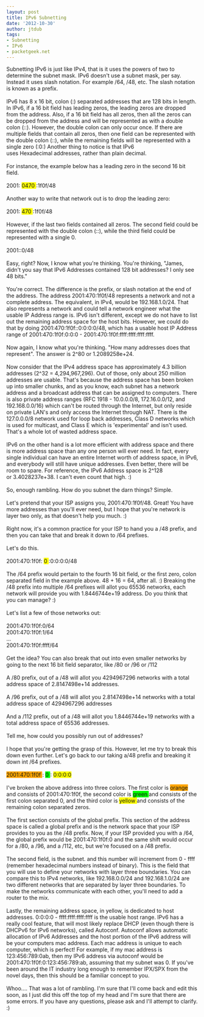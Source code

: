 ```yaml
---
layout: post
title: IPv6 Subnetting
date: '2012-10-30'
author: jtdub
tags:
- Subnetting
- IPv6
- packetgeek.net
---
```


Subnetting IPv6 is just like IPv4, that is it uses the powers of two to determine the subnet mask. IPv6 doesn't use a subnet mask, per say. Instead it uses slash notation. For example /64, /48, etc. The slash notation is known as a prefix.
<br/>
<br/>
IPv6 has 8 x 16 bit, colon (:) separated addresses that are 128 bits in length. In IPv6, if a 16 bit field has leading zeros, the leading zeros are dropped from the address. Also, if a 16 bit field has all zeros, then all the zeros can be dropped from the address and will be represented as with a double colon (::). However, the double colon can only occur once. If there are multiple fields that contain all zeros, then one field can be represented with the double colon (::), while the remaining fields will be represented with a single zero (:0:) Another thing to notice is that IPv6 uses Hexadecimal addresses, rather than plain decimal.
<br/>
<br/>
For instance, the example below has a leading zero in the second 16 bit field.
<br/>
<br/>
2001:
<span style="background-color: yellow;">
 0470
</span>
:1f0f/48
<br/>
<br/>
Another way to write that network out is to drop the leading zero:
<br/>
<br/>
2001:
<span style="background-color: yellow;">
 470
</span>
:1f0f/48
<br/>
<br/>
However, if the last two fields contained all zeros. The second field could be represented with the double colon (::), while the third field could be represented with a single 0.
<br/>
<br/>
2001::0/48
<br/>
<br/>
Easy, right? Now, I know what you're thinking. You're thinking, "James, didn't you say that IPv6 Addresses contained 128 bit addresses? I only see 48 bits."
<br/>
<br/>
You're correct. The difference is the prefix, or slash notation at the end of the address. The address 2001:470:1f0f/48 represents a network and not a complete address. The equivalent, in IPv4, would be 192.168.1.0/24. That also represents a network and could tell a network engineer what the usable IP Address range is. IPv6 isn't different, except we do not have to list out the remaining address space for the host bits. However, we could do that by doing 2001:470:1f0f::0:0:0:0/48, which has a usable host IP Address range of 2001:470:1f0f:0:0:0 - 2001:470:1f0f:ffff:ffff:ffff:ffff.
<br/>
<br/>
Now again, I know what you're thinking. "How many addresses does that represent". The answer is 2^80 or 1.2089258e+24.
<br/>
<br/>
Now consider that the IPv4 address space has approximately 4.3 billion addresses (2^32 = 4,294,967,296). Out of those, only about 250 million addresses are usable. That's because the address space has been broken up into smaller chunks, and as you know, each subnet has a network address and a broadcast address that can be assigned to computers. There is also private address ranges (RFC 1918 - 10.0.0.0/8, 172.16.0.0/12, and 192.168.0.0/16) which can't be routed through the Internet, but only reside on private LAN's and only access the Internet through NAT. There is the 127.0.0.0/8 network used for loop back addresses, Class D networks which is used for multicast, and Class E which is 'experimental' and isn't used. That's a whole lot of wasted address space.
<br/>
<br/>
IPv6 on the other hand is a lot more efficient with address space and there is more address space than any one person will ever need. In fact, every single individual can have an entire Internet worth of address space, in IPv6, and everybody will still have unique addresses. Even better, there will be room to spare. For reference, the IPv6 Address space is 2^128 or 3.4028237e+38. I can't even count that high. :)
<br/>
<br/>
So, enough rambling. How do you subnet the darn things? Simple.
<br/>
<br/>
Let's pretend that your ISP assigns you, 2001:470:1f0f/48. Great! You have more addresses than you'll ever need, but I hope that you're network is layer two only, as that doesn't help you much. :)
<br/>
<br/>
Right now, it's a common practice for your ISP to hand you a /48 prefix, and then you can take that and break it down to /64 prefixes.
<br/>
<br/>
Let's do this.
<br/>
<br/>
2001:470:1f0f:
<span style="background-color: yellow;">
 0
</span>
:0:0:0:0/48
<br/>
<br/>
The /64 prefix would pertain to the fourth 16 bit field, or the first zero, colon separated field in the example above. 48 + 16 = 64, after all. :) Breaking the /48 prefix into multiple /64 prefixes will allot you 65536 networks, each network will provide you with 1.8446744e+19 address. Do you think that you can manage? :)
<br/>
<br/>
Let's list a few of those networks out:
<br/>
<br/>
2001:470:1f0f:0/64
<br/>
2001:470:1f0f:1/64
<br/>
...
<br/>
2001:470:1f0f:ffff/64
<br/>
<br/>
Get the idea? You can also break that out into even smaller networks by going to the next 16 bit field separator, like /80 or /96 or /112
<br/>
<br/>
A /80 prefix, out of a /48 will allot you 4294967296 networks with a total address space of 2.8147498e+14 addresses.
<br/>
<br/>
A /96 prefix, out of a /48 will allot you 2.8147498e+14 networks with a total address space of 4294967296 addresses
<br/>
<br/>
And a /112 prefix, out of a /48 will allot you 1.8446744e+19 networks with a total address space of 65536 addresses.
<br/>
<br/>
Tell me, how could you possibly run out of addresses?
<br/>
<br/>
I hope that you're getting the grasp of this. However, let me try to break this down even further. Let's go back to our taking a/48 prefix and breaking it down int /64 prefixes.
<br/>
<br/>
<span style="background-color: orange;">
 2001:470:1f0f
</span>
:
<span style="background-color: lime;">
 0
</span>
:
<span style="background-color: yellow;">
 0:0:0:0
</span>
<br/>
<br/>
I've broken the above address into three colors. The first color is
<span style="background-color: orange;">
 orange
</span>
and consists of 2001:470:1f0f, the second color is
<span style="background-color: lime;">
 green
</span>
and consists of the first colon separated 0, and the third color is
<span style="background-color: yellow;">
 yellow
</span>
and consists of the remaining colon separated zeros.
<br/>
<br/>
The first section consists of the global prefix. This section of the address space is called a global prefix and is the network space that your ISP provides to you as the /48 prefix. Now, if your ISP provided you with a /64, the global prefix would be 2001:470:1f0f:0 and the same shift would occur for a /80, a /96, and a /112, etc, but we're focused on a /48 prefix.
<br/>
<br/>
The second field, is the subnet. and this number will increment from 0 - ffff (remember hexadecimal numbers instead of binary). This is the field that you will use to define your networks with layer three boundaries. You can compare this to IPv4 networks, like 192.168.0.0/24 and 192.168.1.0/24 are two different networks that are separated by layer three boundaries. To make the networks communicate with each other, you'll need to add a router to the mix.
<br/>
<br/>
Lastly, the remaining address space, in yellow, is dedicated to host addresses. 0:0:0:0 - ffff:ffff:ffff:ffff is the usable host range. IPv6 has a really cool feature, that will most likely replace DHCP (even though there is DHCPv6 for IPv6 networks), called Autoconf. Autoconf allows automatic allocation of IPv6 Addresses and the host portion of the IPv6 address will be your computers mac address. Each mac address is unique to each computer, which is perfect! For example, if my mac address is 123:456:789:0ab, then my IPv6 address via autoconf would be 2001:470:1f0f:0:123:456:789:ab, assuming that my subnet was 0. If you've been around the IT industry long enough to remember IPX/SPX from the novel days, then this should be a familiar concept to you.
<br/>
<br/>
Whoo.... That was a lot of rambling. I'm sure that I'll come back and edit this soon, as I just did this off the top of my head and I'm sure that there are some errors. If you have any questions, please ask and I'll attempt to clarify. :)
